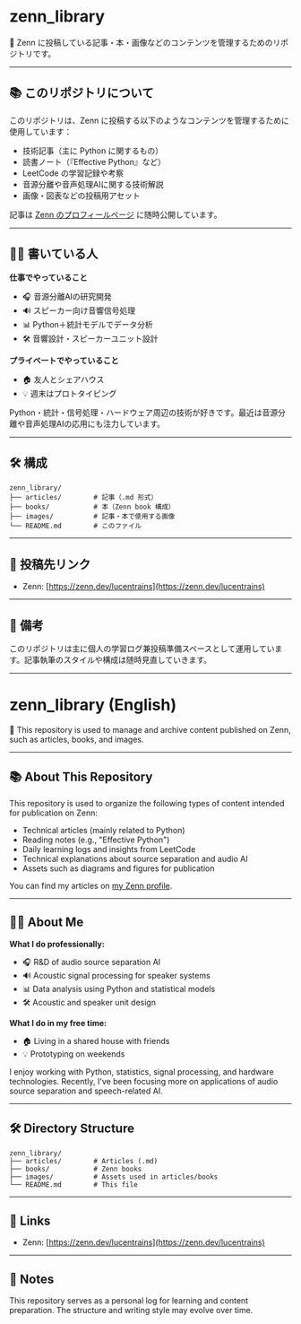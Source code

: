 # zenn\_library

📝 Zenn に投稿している記事・本・画像などのコンテンツを管理するためのリポジトリです。

---

## 📚 このリポジトリについて

このリポジトリは、Zenn に投稿する以下のようなコンテンツを管理するために使用しています：

* 技術記事（主に Python に関するもの）
* 読書ノート（『Effective Python』など）
* LeetCode の学習記録や考察
* 音源分離や音声処理AIに関する技術解説
* 画像・図表などの投稿用アセット

記事は [Zenn のプロフィールページ](https://zenn.dev/lucentrains) に随時公開しています。

---

## 👨‍💻 書いている人

**仕事でやっていること**

* 🎧 音源分離AIの研究開発
* 🔊 スピーカー向け音響信号処理
* 📊 Python＋統計モデルでデータ分析
* 🛠️ 音響設計・スピーカーユニット設計

**プライベートでやっていること**

* 🏠 友人とシェアハウス
* 💡 週末はプロトタイピング

Python・統計・信号処理・ハードウェア周辺の技術が好きです。最近は音源分離や音声処理AIの応用にも注力しています。

---

## 🛠 構成

```
zenn_library/
├── articles/        # 記事（.md 形式）
├── books/           # 本（Zenn book 構成）
├── images/          # 記事・本で使用する画像
└── README.md        # このファイル
```

---

## 🚀 投稿先リンク

* Zenn: [https://zenn.dev/lucentrains](https://zenn.dev/lucentrains)

---

## 📌 備考

このリポジトリは主に個人の学習ログ兼投稿準備スペースとして運用しています。記事執筆のスタイルや構成は随時見直していきます。

---

# zenn\_library (English)

📝 This repository is used to manage and archive content published on Zenn, such as articles, books, and images.

---

## 📚 About This Repository

This repository is used to organize the following types of content intended for publication on Zenn:

* Technical articles (mainly related to Python)
* Reading notes (e.g., "Effective Python")
* Daily learning logs and insights from LeetCode
* Technical explanations about source separation and audio AI
* Assets such as diagrams and figures for publication

You can find my articles on [my Zenn profile](https://zenn.dev/lucentrains).

---

## 👨‍💻 About Me

**What I do professionally:**

* 🎧 R\&D of audio source separation AI
* 🔊 Acoustic signal processing for speaker systems
* 📊 Data analysis using Python and statistical models
* 🛠️ Acoustic and speaker unit design

**What I do in my free time:**

* 🏠 Living in a shared house with friends
* 💡 Prototyping on weekends

I enjoy working with Python, statistics, signal processing, and hardware technologies. Recently, I've been focusing more on applications of audio source separation and speech-related AI.

---

## 🛠 Directory Structure

```
zenn_library/
├── articles/        # Articles (.md)
├── books/           # Zenn books
├── images/          # Assets used in articles/books
└── README.md        # This file
```

---

## 🚀 Links

* Zenn: [https://zenn.dev/lucentrains](https://zenn.dev/lucentrains)

---

## 📌 Notes

This repository serves as a personal log for learning and content preparation. The structure and writing style may evolve over time.
